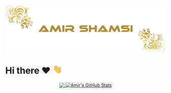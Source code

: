 <p align='center'>
  <img align="center" src="header.png"  width="1000px" />
</p>

# Hi there ❤️ <img src="wave.gif" width="30px">

<!--
**Amir-Shamsi/Amir-Shamsi** is a ✨ _special_ ✨ repository because its `README.md` (this file) appears on your GitHub profile.

Here are some ideas to get you started:

- 🔭 I’m currently working on ...
- 🌱 I’m currently learning ...
- 👯 I’m looking to collaborate on ...
- 🤔 I’m looking for help with ...
- 💬 Ask me about ...
- 📫 How to reach me: ...
- 😄 Pronouns: ...
- ⚡ Fun fact: ...
-->
<p align='center'>
  <a href="https://github.com/Amir-Shamsi/Amir-Shamsi">
    <img align="center" src="https://github-readme-stats.vercel.app/api/top-langs/?username=Amir-Shamsi&hide=java,html,tex&&theme=radical&langs_count=3" />
  </a>
  <a href="https://github.com/Amir-Shamsi/Amir-Shamsi">
    <img align="center" src="https://github-readme-stats.vercel.app/api?username=Amir-Shamsi&show_icons=true&line_height=27&count_private=true1&theme=radical" height=204.7              alt="Amir's GitHub Stats" />
  </a>
</p>
